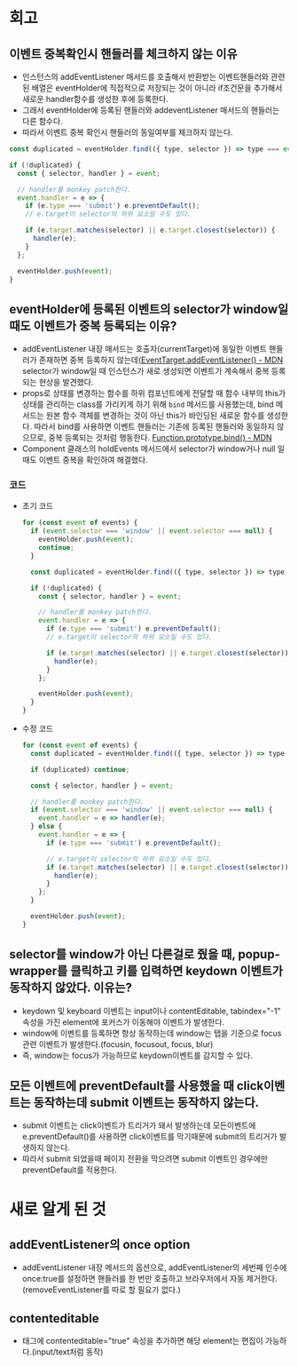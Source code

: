 # 회고

## 이벤트 중복확인시 핸들러를 체크하지 않는 이유

- 인스턴스의 addEventListener 매서드를 호출해서 반환받는 이벤트핸들러와 관련된 배열은 eventHolder에 직접적으로 저장되는 것이 아니라 if조건문을 추가해서 새로운 handler함수를 생성한 후에 등록한다.
- 그래서 eventHolder에 등록된 핸들러와 addeventListener 매서드의 핸들러는 다른 함수다.
- 따라서 이벤트 중복 확인시 핸들러의 동일여부를 체크하지 않는다.

```js
const duplicated = eventHolder.find(({ type, selector }) => type === event.type && selector === event.selector);

if (!duplicated) {
  const { selector, handler } = event;

  // handler를 monkey patch한다.
  event.handler = e => {
    if (e.type === 'submit') e.preventDefault();
    // e.target이 selector의 하위 요소일 수도 있다.

    if (e.target.matches(selector) || e.target.closest(selector)) {
      handler(e);
    }
  };

  eventHolder.push(event);
}
```

## eventHolder에 등록된 이벤트의 selector가 window일 때도 이벤트가 중복 등록되는 이유?

- addEventListener 내장 매서드는 호출자(currentTarget)에 동일한 이벤트 핸들러가 존재하면 중복 등록하지 않는데([EventTarget.addEventListener() - MDN](https://developer.mozilla.org/ko/docs/Web/API/EventTarget/addEventListener) selector가 window일 때 인스턴스가 새로 생성되면 이벤트가 계속해서 중복 등록되는 현상을 발견했다.
- props로 상태를 변경하는 함수를 하위 컴포넌트에게 전달할 때 함수 내부의 this가 상태를 관리하는 class를 가리키게 하기 위해 `bind` 메서드를 사용했는데, bind 메서드는 원본 함수 객체를 변경하는 것이 아닌 this가 바인딩된 새로운 함수를 생성한다. 따라서 bind를 사용하면 이벤트 핸들러는 기존에 등록된 핸들러와 동일하지 않으므로, 중복 등록되는 것처럼 행동한다. [Function.prototype.bind() - MDN](https://developer.mozilla.org/ko/docs/Web/JavaScript/Reference/Global_Objects/Function/bind)
- Component 클래스의 holdEvents 메서드에서 selector가 window거나 null 일때도 이벤트 중복을 확인하여 해결했다.

### 코드

- 초기 코드

  ```js
  for (const event of events) {
    if (event.selector === 'window' || event.selector === null) {
      eventHolder.push(event);
      continue;
    }

    const duplicated = eventHolder.find(({ type, selector }) => type === event.type && selector === event.selector);

    if (!duplicated) {
      const { selector, handler } = event;

      // handler를 monkey patch한다.
      event.handler = e => {
        if (e.type === 'submit') e.preventDefault();
        // e.target이 selector의 하위 요소일 수도 있다.

        if (e.target.matches(selector) || e.target.closest(selector)) {
          handler(e);
        }
      };

      eventHolder.push(event);
    }
  }
  ```

- 수정 코드

  ```js
  for (const event of events) {
    const duplicated = eventHolder.find(({ type, selector }) => type === event.type && selector === event.selector);

    if (duplicated) continue;

    const { selector, handler } = event;

    // handler를 monkey patch한다.
    if (event.selector === 'window' || event.selector === null) {
      event.handler = e => handler(e);
    } else {
      event.handler = e => {
        if (e.type === 'submit') e.preventDefault();

        // e.target이 selector의 하위 요소일 수도 있다.
        if (e.target.matches(selector) || e.target.closest(selector)) {
          handler(e);
        }
      };
    }

    eventHolder.push(event);
  }
  ```

## selector를 window가 아닌 다른걸로 줬을 때, popup-wrapper를 클릭하고 키를 입력하면 keydown 이벤트가 동작하지 않았다. 이유는?

- keydown 및 keyboard 이벤트는 input이나 contentEditable, tabindex="-1" 속성을 가진 element에 포커스가 이동해야 이벤트가 발생한다.
- window에 이벤트를 등록하면 항상 동작하는데 window는 탭을 기준으로 focus 관련 이벤트가 발생한다.(focusin, focusout, focus, blur)
- 즉, window는 focus가 가능하므로 keydown이벤트를 감지할 수 있다.

## 모든 이벤트에 preventDefault를 사용했을 때 click이벤트는 동작하는데 submit 이벤트는 동작하지 않는다.

- submit 이벤트는 click이벤트가 트리거가 돼서 발생하는데 모든이벤트에 e.preventDefault()를 사용하면 click이벤트를 막기때문에 submit의 트리거가 발생하지 않는다.
- 따라서 submit 되었을때 페이지 전환을 막으려면 submit 이벤트인 경우에만 preventDefault를 적용한다.

# 새로 알게 된 것

## addEventListener의 once option

- addEventListener 내장 메서드의 옵션으로, addEventListener의 세번째 인수에 once:true를 설정하면 핸들러를 한 번만 호출하고 브라우저에서 자동 제거한다. (removeEventListener를 따로 할 필요가 없다.)

## contenteditable

- 태그에 contenteditable="true" 속성을 추가하면 해당 element는 편집이 가능하다.(input/text처럼 동작)
